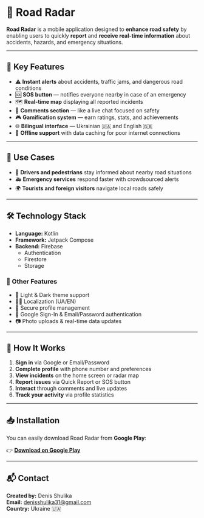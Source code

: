 # 🚦 Road Radar

**Road Radar** is a mobile application designed to **enhance road safety** by enabling users to quickly **report** and **receive real-time information** about accidents, hazards, and emergency situations.

---

## 🌟 Key Features

- ⚠️ **Instant alerts** about accidents, traffic jams, and dangerous road conditions  
- 🆘 **SOS button** — notifies everyone nearby in case of an emergency  
- 🗺️ **Real-time map** displaying all reported incidents  
- 💬 **Comments section** — like a live chat focused on safety  
- 🎮 **Gamification system** — earn ratings, stats, and achievements  
- 🌐 **Bilingual interface** — Ukrainian 🇺🇦 and English 🇬🇧  
- 📡 **Offline support** with data caching for poor internet connections  

---

## 👥 Use Cases

- 🚗 **Drivers and pedestrians** stay informed about nearby road situations  
- 🚑 **Emergency services** respond faster with crowdsourced alerts  
- 🌍 **Tourists and foreign visitors** navigate local roads safely  

---

## 🛠️ Technology Stack

- **Language:** Kotlin  
- **Framework:** Jetpack Compose  
- **Backend:** Firebase  
  - Authentication  
  - Firestore  
  - Storage  

### 🔧 Other Features

- 🌙 Light & Dark theme support  
- 🏳️‍🌈 Localization (UA/EN)  
- 🔐 Secure profile management  
- 🔑 Google Sign-In & Email/Password authentication  
- 📷 Photo uploads & real-time data updates  

---

## 📱 How It Works

1. **Sign in** via Google or Email/Password  
2. **Complete profile** with phone number and preferences  
3. **View incidents** on the home screen or radar map  
4. **Report issues** via Quick Report or SOS button  
5. **Interact** through comments and live updates  
6. **Track your activity** via profile statistics  

---

## 📥 Installation

You can easily download Road Radar from **Google Play**:

👉 [**Download on Google Play**](https://play.google.com/store/apps/details?id=com.denisshulika.road_radar)

---

## 📬 Contact

**Created by:** Denis Shulika  
**Email:** [denisshulika31@gmail.com](mailto:denisshulika31@gmail.com)  
**Country:** Ukraine 🇺🇦
